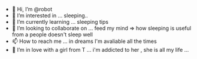 - 👋 Hi, I’m @robot
- 👀 I’m interested in ... sleeping..
- 🌱 I’m currently learning ... sleeping tips 
- 💞️ I’m looking to collaborate on ... feed my mind => how sleeping is useful from a people doesn't sleep well
- 📫 How to reach me ... in dreams I'm avaliable all the times 
- 👀 I’m in love with a girl from T ... i'm addicted to her , she is all my life ...

<!---
✨test ev. ✨
--->
